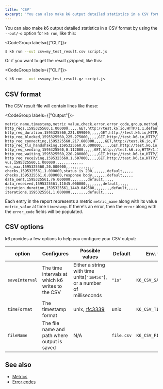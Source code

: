 ```yaml
---
title: 'CSV'
excerpt: 'You can also make k6 output detailed statistics in a CSV format by using the --out option.'
---
```


You can also make k6 output detailed statistics in a CSV format by using the `--out/-o` option for `k6 run`, like this:

<CodeGroup labels={["CLI"]}>

```bash
$ k6 run --out csv=my_test_result.csv script.js
```

</CodeGroup>

Or if you want to get the result gzipped, like this:

<CodeGroup labels={["CLI"]}>

```bash
$ k6 run --out csv=my_test_result.gz script.js
```

</CodeGroup>

## CSV format

The CSV result file will contain lines like these:

<CodeGroup labels={["Output"]}>

```plain
metric_name,timestamp,metric_value,check,error,error_code,group,method,name,proto,scenario,status,subproto,tls_version,url,extra_tags
http_reqs,1595325560,1.000000,,,,,GET,http://test.k6.io,HTTP/1.1,default,200,,,http://test.k6.io,
http_req_duration,1595325560,221.899000,,,,,GET,http://test.k6.io,HTTP/1.1,default,200,,,http://test.k6.io,
http_req_blocked,1595325560,225.275000,,,,,GET,http://test.k6.io,HTTP/1.1,default,200,,,http://test.k6.io,
http_req_connecting,1595325560,217.680000,,,,,GET,http://test.k6.io,HTTP/1.1,default,200,,,http://test.k6.io,
http_req_tls_handshaking,1595325560,0.000000,,,,,GET,http://test.k6.io,HTTP/1.1,default,200,,,http://test.k6.io,
http_req_sending,1595325560,0.112000,,,,,GET,http://test.k6.io,HTTP/1.1,default,200,,,http://test.k6.io,
http_req_waiting,1595325560,220.280000,,,,,GET,http://test.k6.io,HTTP/1.1,default,200,,,http://test.k6.io,
http_req_receiving,1595325560,1.507000,,,,,GET,http://test.k6.io,HTTP/1.1,default,200,,,http://test.k6.io,
vus,1595325560,1.000000,,,,,,,,,,,,,
vus_max,1595325560,20.000000,,,,,,,,,,,,,
checks,1595325561,1.000000,status is 200,,,,,,,default,,,,,
checks,1595325561,0.000000,response body,,,,,,,default,,,,,
data_sent,1595325561,76.000000,,,,,,,,default,,,,,
data_received,1595325561,11045.000000,,,,,,,,default,,,,,
iteration_duration,1595325561,1449.049580,,,,,,,,default,,,,,
iterations,1595325561,1.000000,,,,,,,,default,,,,,
```

</CodeGroup>

Each entry in the report represents a metric `metric_name` along with its value `metric_value` at time `timestamp`. If there's an error, then the `error` along with the `error_code` fields will be populated.


## CSV options

k6 provides a few options to help you configure your CSV output:


| option  | Configures                                       | Possible values                                                           | Default    | Env. variable          |
|-------------------------------|--------------------------------------------------|---------------------------------------------------------------------------|------------|------------------------|
| `saveInterval`                | The time intervals at which k6 writes to the CSV | Either a string with time units(`"1m45s"`), or a number of milliseconds | `"1s"`       | `K6_CSV_SAVE_INTERVAL` |
| `timeFormat`                  | The timestamp format                             | unix, [rfc3339](https://datatracker.ietf.org/doc/html/rfc3339)            | unix       | `K6_CSV_TIME_FORMAT`   |
| `fileName`                    | The file name and path where output is saved     | N/A                                                                       | `file.csv` | `K6_CSV_FILENAME`      |

## See also

- [Metrics](/using-k6/metrics)
- [Error codes](/javascript-api/error-codes)
